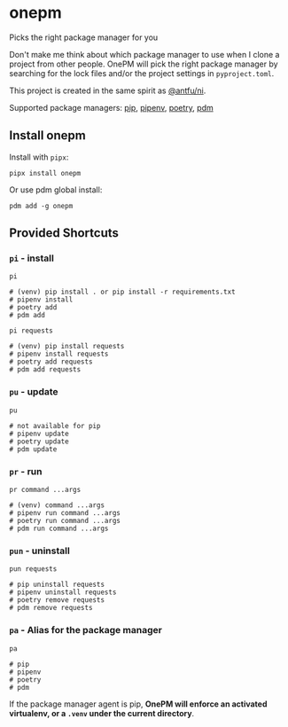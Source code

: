 # onepm

Picks the right package manager for you

Don't make me think about which package manager to use when I clone a project from other people. OnePM will pick the right package manager by searching for the lock files and/or the project settings in `pyproject.toml`.

This project is created in the same spirit as [@antfu/ni](https://www.npmjs.com/package/@antfu/ni).

Supported package managers: [pip], [pipenv], [poetry], [pdm]

[pip]: https://pypi.org/project/pip/
[pipenv]: https://pypi.org/project/pipenv/
[poetry]: https://pypi.org/project/poetry/
[pdm]: https://pypi.org/project/pdm/

## Install onepm

Install with `pipx`:

```
pipx install onepm
```

Or use pdm global install:

```
pdm add -g onepm
```

## Provided Shortcuts

### `pi` - install

```
pi

# (venv) pip install . or pip install -r requirements.txt
# pipenv install
# poetry add
# pdm add
```

```
pi requests

# (venv) pip install requests
# pipenv install requests
# poetry add requests
# pdm add requests
```

### `pu` - update

```
pu

# not available for pip
# pipenv update
# poetry update
# pdm update
```

### `pr` - run

```
pr command ...args

# (venv) command ...args
# pipenv run command ...args
# poetry run command ...args
# pdm run command ...args
```

### `pun` - uninstall

```
pun requests

# pip uninstall requests
# pipenv uninstall requests
# poetry remove requests
# pdm remove requests
```

### `pa` - Alias for the package manager

```
pa

# pip
# pipenv
# poetry
# pdm
```

If the package manager agent is pip, **OnePM will enforce an activated virtualenv, or a `.venv` under the current directory**.
